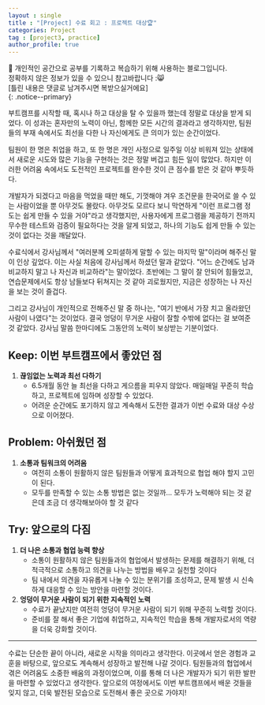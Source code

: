 ```yaml
---
layout : single
title : "[Project] 수료 회고 : 프로젝트 대상🏆"
categories: Project
tag : [project3, practice]
author_profile: true
---
```


📌 개인적인 공간으로 공부를 기록하고 복습하기 위해 사용하는 블로그입니다. <br>
정확하지 않은 정보가 있을 수 있으니 참고바랍니다 :😸 <br>
[틀린 내용은 댓글로 남겨주시면 복받으실거에요]  
{: .notice--primary}


부트캠프를 시작할 때, 혹시나 하고 대상을 탈 수 있을까 했는데 정말로 대상을 받게 되었다. 이 성과는 혼자만의 노력이 아닌, 함께한 모든 시간의 결과라고 생각하지만, 팀원들의 부재 속에서도 최선을 다한 나 자신에게도 큰 의미가 있는 순간이었다.

팀원이 한 명은 취업을 하고, 또 한 명은 개인 사정으로 일주일 이상 비워져 있는 상태에서 새로운 시도와 많은 기능을 구현하는 것은 정말 버겁고 힘든 일이 많았다. 하지만 이러한 어려움 속에서도 도전적인 프로젝트를 완수한 것이 큰 점수를 받은 것 같아 뿌듯하다.

개발자가 되겠다고 마음을 먹었을 때만 해도, 기껏해야 겨우 조건문을 한국어로 쓸 수 있는 사람이었을 뿐 아무것도 몰랐다. 아무것도 모르다 보니 막연하게 "이런 프로그램 정도는 쉽게 만들 수 있을 거야"라고 생각했지만, 사용자에게 프로그램을 제공하기 전까지 무수한 테스트와 검증이 필요하다는 것을 알게 되었고, 하나의 기능도 쉽게 만들 수 있는 것이 없다는 것을 깨달았다.

수료식에서 강사님께서 "여러분께 오피셜하게 말할 수 있는 마지막 말"이라며 해주신 말이 인상 깊었다. 이는 사실 처음에 강사님께서 하셨던 말과 같았다. "어느 순간에도 남과 비교하지 말고 나 자신과 비교하라"는 말이었다. 초반에는 그 말이 잘 안되어 힘들었고, 연습문제에서도 항상 남들보다 뒤쳐지는 것 같아 괴로웠지만, 지금은 성장하는 나 자신을 보는 것이 즐겁다.

그리고 강사님이 개인적으로 전해주신 말 중 하나는, "여기 반에서 가장 치고 올라왔던 사람이 나였다"는 것이었다. 결국 엉덩이 무거운 사람이 잘할 수밖에 없다는 걸 보여준 것 같았다. 강사님 말씀 한마디에도 그동안의 노력이 보상받는 기분이었다.

## **Keep: 이번 부트캠프에서 좋았던 점**

1. **끊임없는 노력과 최선 다하기**
    - 6.5개월 동안 늘 최선을 다하고 게으름을 피우지 않았다. 매일매일 꾸준히 학습하고, 프로젝트에 임하며 성장할 수 있었다.
    - 어려운 순간에도 포기하지 않고 계속해서 도전한 결과가 이번 수료와 대상 수상으로 이어졌다.

## **Problem: 아쉬웠던 점**

1. **소통과 팀워크의 어려움**
    - 여전히 소통이 원활하지 않은 팀원들과 어떻게 효과적으로 협업 해야 할지 고민이 된다.
    - 모두를 만족할 수 있는 소통 방법은 없는 것일까… 모두가 노력해야 되는 것 같은데 조금 더 생각해보아야 할 것 같다

## **Try: 앞으로의 다짐**

1. **더 나은 소통과 협업 능력 향상**
    - 소통이 원활하지 않은 팀원들과의 협업에서 발생하는 문제를 해결하기 위해, 더 적극적으로 소통하고 의견을 나누는 방법을 배우고 실천할 것이다
    - 팀 내에서 의견을 자유롭게 나눌 수 있는 분위기를 조성하고, 문제 발생 시 신속하게 대응할 수 있는 방안을 마련할 것이다.
2. **엉덩이 무거운 사람이 되기 위한 지속적인 노력**
    - 수료가 끝났지만 여전히 엉덩이 무거운 사람이 되기 위해 꾸준히 노력할 것이다.
    - 준비를 잘 해서 좋은 기업에 취업하고, 지속적인 학습을 통해 개발자로서의 역량을 더욱 강화할 것이다.

---

수료는 단순한 끝이 아니라, 새로운 시작을 의미라고 생각한다. 이곳에서 얻은 경험과 교훈을 바탕으로, 앞으로도 계속해서 성장하고 발전해 나갈 것이다. 팀원들과의 협업에서 겪은 어려움도 소중한 배움의 과정이었으며, 이를 통해 더 나은 개발자가 되기 위한 발판을 마련할 수 있었다고 생각한다. 앞으로의 여정에서도 이번 부트캠프에서 배운 것들을 잊지 않고, 더욱 발전된 모습으로 도전해서 좋은 곳으로 가야지!